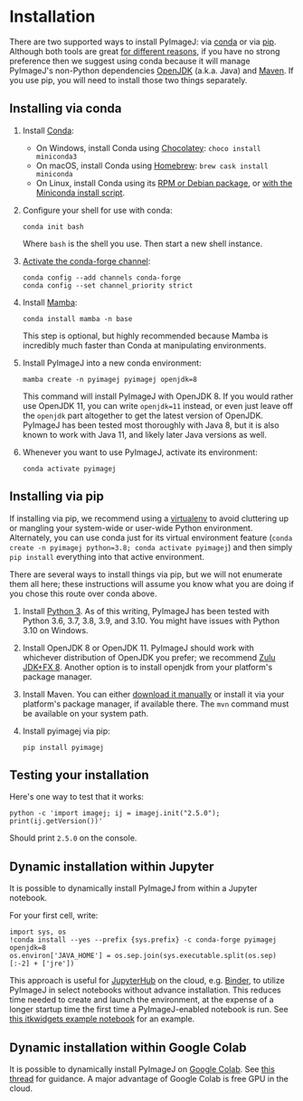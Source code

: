 # Installation

There are two supported ways to install PyImageJ: via
[conda](https://conda.io/) or via
[pip](https://packaging.python.org/guides/tool-recommendations/).
Although both tools are great
[for different reasons](https://www.anaconda.com/blog/understanding-conda-and-pip),
if you have no strong preference then we suggest using conda because it will
manage PyImageJ's non-Python dependencies
[OpenJDK](https://en.wikipedia.org/wiki/OpenJDK) (a.k.a. Java) and
[Maven](https://maven.apache.org/). If you use pip, you will need to install
those two things separately.

## Installing via conda

1. Install [Conda](https://conda.io/):
    * On Windows, install Conda using [Chocolatey](https://chocolatey.org): `choco install miniconda3`
    * On macOS, install Conda using [Homebrew](https://brew.sh): `brew cask install miniconda`
    * On Linux, install Conda using its [RPM or Debian package](https://www.anaconda.com/rpm-and-debian-repositories-for-miniconda/), or [with the Miniconda install script](https://docs.conda.io/projects/conda/en/latest/user-guide/install/linux.html).

2. Configure your shell for use with conda:
   ```
   conda init bash
   ```
   Where `bash` is the shell you use.
   Then start a new shell instance.

3. [Activate the conda-forge channel](https://conda-forge.org/docs/user/introduction.html#how-can-i-install-packages-from-conda-forge):
   ```
   conda config --add channels conda-forge
   conda config --set channel_priority strict
   ```

4. Install [Mamba](https://mamba.readthedocs.io/):
   ```
   conda install mamba -n base
   ```
   This step is optional, but highly recommended because Mamba is
   incredibly much faster than Conda at manipulating environments.

5. Install PyImageJ into a new conda environment:
   ```
   mamba create -n pyimagej pyimagej openjdk=8
   ```

   This command will install PyImageJ with OpenJDK 8. If you would rather use
   OpenJDK 11, you can write `openjdk=11` instead, or even just leave off the
   `openjdk` part altogether to get the latest version of OpenJDK. PyImageJ has
   been tested most thoroughly with Java 8, but it is also known to work with
   Java 11, and likely later Java versions as well.

6. Whenever you want to use PyImageJ, activate its environment:
   ```
   conda activate pyimagej
   ```

## Installing via pip

If installing via pip, we recommend using a
[virtualenv](https://virtualenv.pypa.io/) to avoid cluttering up or mangling
your system-wide or user-wide Python environment. Alternately, you can use
conda just for its virtual environment feature (`conda create -n pyimagej
python=3.8; conda activate pyimagej`) and then simply `pip install` everything
into that active environment.

There are several ways to install things via pip, but we will not enumerate
them all here; these instructions will assume you know what you are doing if
you chose this route over conda above.

1. Install [Python 3](https://python.org/). As of this writing, PyImageJ has
   been tested with Python 3.6, 3.7, 3.8, 3.9, and 3.10.
   You might have issues with Python 3.10 on Windows.

2. Install OpenJDK 8 or OpenJDK 11. PyImageJ should work with whichever
   distribution of OpenJDK you prefer; we recommend
   [Zulu JDK+FX 8](https://www.azul.com/downloads/zulu-community/?version=java-8-lts&package=jdk-fx).
   Another option is to install openjdk from your platform's package manager.

3. Install Maven. You can either
   [download it manually](https://maven.apache.org/) or install it via your
   platform's package manager, if available there. The `mvn` command must be
   available on your system path.

4. Install pyimagej via pip:
   ```
   pip install pyimagej
   ```

## Testing your installation

Here's one way to test that it works:
```
python -c 'import imagej; ij = imagej.init("2.5.0"); print(ij.getVersion())'
```
Should print `2.5.0` on the console.

## Dynamic installation within Jupyter

It is possible to dynamically install PyImageJ from within a Jupyter notebook.

For your first cell, write:
```
import sys, os
!conda install --yes --prefix {sys.prefix} -c conda-forge pyimagej openjdk=8
os.environ['JAVA_HOME'] = os.sep.join(sys.executable.split(os.sep)[:-2] + ['jre'])
```

This approach is useful for [JupyterHub](https://jupyter.org/hub) on the cloud,
e.g. [Binder](https://mybinder.org/), to utilize PyImageJ in select notebooks
without advance installation. This reduces time needed to create and launch the
environment, at the expense of a longer startup time the first time a
PyImageJ-enabled notebook is run. See [this itkwidgets example
notebook](https://github.com/InsightSoftwareConsortium/itkwidgets/blob/v0.24.2/examples/ImageJImgLib2.ipynb)
for an example.

## Dynamic installation within Google Colab

It is possible to dynamically install PyImageJ on
[Google Colab](https://colab.research.google.com/).
See [this thread](https://forum.image.sc/t/pyimagej-on-google-colab/32804)
for guidance. A major advantage of Google Colab is free GPU in the cloud.
